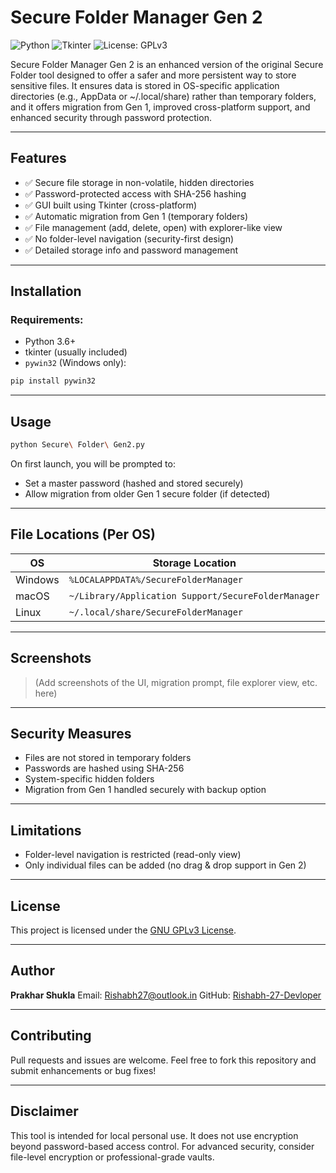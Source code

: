 # Secure Folder Manager Gen 2

![Python](https://img.shields.io/badge/Python-3.10-blue)
![Tkinter](https://img.shields.io/badge/Tkinter-GUI-lightgrey)
![License: GPLv3](https://img.shields.io/badge/License-GPLv3-blue)

Secure Folder Manager Gen 2 is an enhanced version of the original Secure Folder tool designed to offer a safer and more persistent way to store sensitive files. It ensures data is stored in OS-specific application directories (e.g., AppData or \~/.local/share) rather than temporary folders, and it offers migration from Gen 1, improved cross-platform support, and enhanced security through password protection.

---

## Features

* ✅ Secure file storage in non-volatile, hidden directories
* ✅ Password-protected access with SHA-256 hashing
* ✅ GUI built using Tkinter (cross-platform)
* ✅ Automatic migration from Gen 1 (temporary folders)
* ✅ File management (add, delete, open) with explorer-like view
* ✅ No folder-level navigation (security-first design)
* ✅ Detailed storage info and password management

---

## Installation

### Requirements:

* Python 3.6+
* tkinter (usually included)
* `pywin32` (Windows only):

```bash
pip install pywin32
```

---

## Usage

```bash
python Secure\ Folder\ Gen2.py
```

On first launch, you will be prompted to:

* Set a master password (hashed and stored securely)
* Allow migration from older Gen 1 secure folder (if detected)

---

## File Locations (Per OS)

| OS      | Storage Location                                    |
| ------- | --------------------------------------------------- |
| Windows | `%LOCALAPPDATA%/SecureFolderManager`                |
| macOS   | `~/Library/Application Support/SecureFolderManager` |
| Linux   | `~/.local/share/SecureFolderManager`                |

---

## Screenshots

> (Add screenshots of the UI, migration prompt, file explorer view, etc. here)

---

## Security Measures

* Files are not stored in temporary folders
* Passwords are hashed using SHA-256
* System-specific hidden folders
* Migration from Gen 1 handled securely with backup option

---

## Limitations

* Folder-level navigation is restricted (read-only view)
* Only individual files can be added (no drag & drop support in Gen 2)

---

## License

This project is licensed under the [GNU GPLv3 License](https://www.gnu.org/licenses/gpl-3.0.html).

---

## Author

**Prakhar Shukla**
Email: [Rishabh27@outlook.in](mailto:Rishabh27@outlook.in)
GitHub: [Rishabh-27-Devloper](https://github.com/Rishabh-27-Devloper)

---

## Contributing

Pull requests and issues are welcome. Feel free to fork this repository and submit enhancements or bug fixes!

---

## Disclaimer

This tool is intended for local personal use. It does not use encryption beyond password-based access control. For advanced security, consider file-level encryption or professional-grade vaults.
